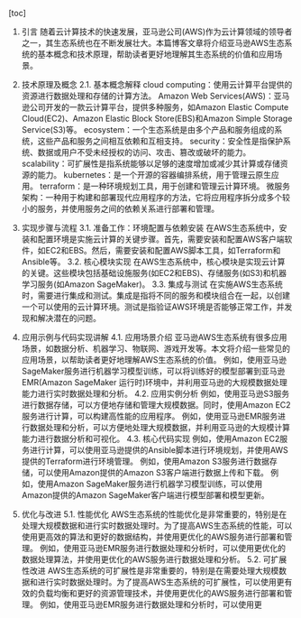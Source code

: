 
[toc]                    
                
                
1. 引言
    随着云计算技术的快速发展，亚马逊公司(AWS)作为云计算领域的领导者之一，其生态系统也在不断发展壮大。本篇博客文章将介绍亚马逊AWS生态系统的基本概念和技术原理，帮助读者更好地理解其生态系统的价值和应用场景。

2. 技术原理及概念
    2.1. 基本概念解释
     cloud computing：使用云计算平台提供的资源进行数据处理和存储的计算方法。
     Amazon Web Services(AWS)：亚马逊公司开发的一款云计算平台，提供多种服务，如Amazon Elastic Compute Cloud(EC2)、Amazon Elastic Block Store(EBS)和Amazon Simple Storage Service(S3)等。
     ecosystem：一个生态系统是由多个产品和服务组成的系统，这些产品和服务之间相互依赖和互相支持。
     security：安全性是指保护系统、数据或用户不受未经授权的访问、攻击、篡改或破坏的能力。
     scalability：可扩展性是指系统能够以足够的速度增加或减少其计算或存储资源的能力。
     kubernetes：是一个开源的容器编排系统，用于管理云原生应用。
     terraform：是一种环境规划工具，用于创建和管理云计算环境。
     微服务架构：一种用于构建和部署现代应用程序的方法，它将应用程序拆分成多个较小的服务，并使用服务之间的依赖关系进行部署和管理。

3. 实现步骤与流程
    3.1. 准备工作：环境配置与依赖安装
    在AWS生态系统中，安装和配置环境是实施云计算的关键步骤。首先，需要安装和配置AWS客户端软件，如EC2和EBS。然后，需要安装和配置AWS脚本工具，如Terraform和Ansible等。
    3.2. 核心模块实现
    在AWS生态系统中，核心模块是实现云计算的关键。这些模块包括基础设施服务(如EC2和EBS)、存储服务(如S3)和机器学习服务(如Amazon SageMaker)。
    3.3. 集成与测试
    在实施AWS生态系统时，需要进行集成和测试。集成是指将不同的服务和模块组合在一起，以创建一个可以使用的云计算环境。测试是指验证AWS环境是否能够正常工作，并发现和解决潜在的问题。

4. 应用示例与代码实现讲解
    4.1. 应用场景介绍
    亚马逊AWS生态系统有很多应用场景，如数据分析、机器学习、物联网、游戏开发等。本文将介绍一些常见的应用场景，以帮助读者更好地理解AWS生态系统的价值。
    例如，使用亚马逊SageMaker服务进行机器学习模型训练，可以将训练好的模型部署到亚马逊EMR(Amazon SageMaker 运行时)环境中，并利用亚马逊的大规模数据处理能力进行实时数据处理和分析。
    4.2. 应用实例分析
    例如，使用亚马逊S3服务进行数据存储，可以方便地存储和管理大规模数据。同时，使用Amazon EC2服务进行计算，可以构建高性能的应用程序。
    例如，使用亚马逊EMR服务进行数据处理和分析，可以方便地处理大规模数据，并利用亚马逊的大规模计算能力进行数据分析和可视化。
    4.3. 核心代码实现
    例如，使用Amazon EC2服务进行计算，可以使用亚马逊提供的Ansible脚本进行环境规划，并使用AWS提供的Terraform进行环境管理。
    例如，使用Amazon S3服务进行数据存储，可以使用Amazon提供的Amazon S3客户端进行数据上传和下载。
    例如，使用Amazon SageMaker服务进行机器学习模型训练，可以使用Amazon提供的Amazon SageMaker客户端进行模型部署和模型更新。

5. 优化与改进
    5.1. 性能优化
    AWS生态系统的性能优化是非常重要的，特别是在处理大规模数据和进行实时数据处理时。为了提高AWS生态系统的性能，可以使用更高效的算法和更好的数据结构，并使用更优化的AWS服务进行部署和管理。
    例如，使用亚马逊EMR服务进行数据处理和分析时，可以使用更优化的数据处理算法，并使用更优化的AWS服务进行数据处理和分析。
    5.2. 可扩展性改进
    AWS生态系统的可扩展性是非常重要的，特别是在需要处理大规模数据和进行实时数据处理时。为了提高AWS生态系统的可扩展性，可以使用更有效的负载均衡和更好的资源管理技术，并使用更优化的AWS服务进行部署和管理。
    例如，使用亚马逊EMR服务进行数据处理和分析时，可以使用更

